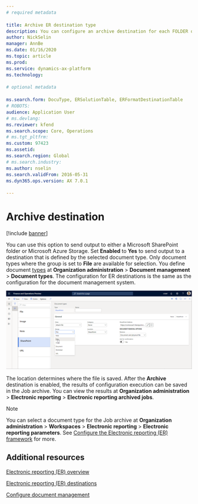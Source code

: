 ```yaml
---
# required metadata

title: Archive ER destination type
description: You can configure an archive destination for each FOLDER or FILE component of an Electronic reporting (ER) format that is configured to generate outbound documents. Based on the setting of such destination, a generated document is stored as an attachment of a record of the ER jobs list.
author: NickSelin
manager: AnnBe
ms.date: 01/16/2020
ms.topic: article
ms.prod: 
ms.service: dynamics-ax-platform
ms.technology: 

# optional metadata

ms.search.form: DocuType, ERSolutionTable, ERFormatDestinationTable
# ROBOTS: 
audience: Application User
# ms.devlang: 
ms.reviewer: kfend
ms.search.scope: Core, Operations
# ms.tgt_pltfrm: 
ms.custom: 97423
ms.assetid: 
ms.search.region: Global
# ms.search.industry: 
ms.author: nselin
ms.search.validFrom: 2016-05-31
ms.dyn365.ops.version: AX 7.0.1

---
```


# <a name="ArchiveDestinationType">Archive destination</a>

[!include [banner](../includes/banner.md)]

You can use this option to send output to either a Microsoft SharePoint folder or Microsoft Azure Storage. Set **Enabled** to **Yes** to send output to a destination that is defined by the selected document type. Only document types where the group is set to **File** are available for selection. You define document [types](https://docs.microsoft.com/dynamics365/fin-ops-core/fin-ops/organization-administration/configure-document-management#configure-document-types) at **Organization administration** \> **Document management** \> **Document types**. The configuration for ER destinations is the same as the configuration for the document management system.

[![Document types page](./media/ER_Destinations-SharePointDocuType.png)](./media/ER_Destinations-SharePointDocuType.png)

The location determines where the file is saved. After the **Archive** destination is enabled, the results of configuration execution can be saved in the Job archive. You can view the results at **Organization administration** \> **Electronic reporting** \> **Electronic reporting archived jobs**.

> [!NOTE]
> You can select a document type for the Job archive at **Organization administration** \> **Workspaces** \> **Electronic reporting** \> **Electronic reporting parameters**. See [Configure the Electronic reporting (ER) framework](electronic-reporting-er-configure-parameters.md#prerequisites-for-er-setup) for more.

## Additional resources

[Electronic reporting (ER) overview](general-electronic-reporting.md)

[Electronic reporting (ER) destinations](electronic-reporting-destinations.md)

[Configure document management](https://docs.microsoft.com/en-us/dynamics365/fin-ops-core/fin-ops/organization-administration/configure-document-management)
